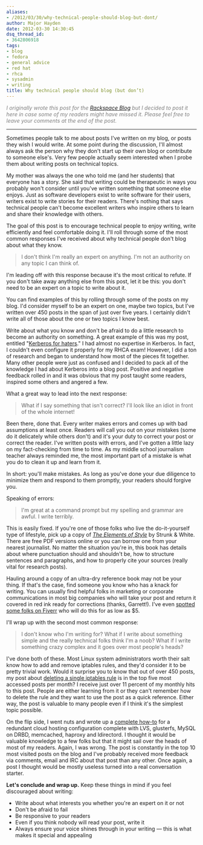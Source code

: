 ```yaml
---
aliases:
- /2012/03/30/why-technical-people-should-blog-but-dont/
author: Major Hayden
date: 2012-03-30 14:30:45
dsq_thread_id:
- 3642806918
tags:
- blog
- fedora
- general advice
- red hat
- rhca
- sysadmin
- writing
title: Why technical people should blog (but don’t)
---
```


<em style="color: grey;">I originally wrote this post for the <a href="http://www.rackspace.com/blog/why-technical-people-should-blog-but-dont/">Rackspace Blog</a> but I decided to post it here in case some of my readers might have missed it. Please feel free to leave your comments at the end of the post.</em>

* * *

Sometimes people talk to me about posts I've written on my blog, or posts they wish I would write. At some point during the discussion, I'll almost always ask the person why they don't start up their own blog or contribute to someone else's. Very few people actually seem interested when I probe them about writing posts on technical topics.</p>

My mother was always the one who told me (and her students) that everyone has a story. She said that writing could be therapeutic in ways you probably won't consider until you've written something that someone else enjoys. Just as software developers exist to write software for their users, writers exist to write stories for their readers. There's nothing that says technical people can't become excellent writers who inspire others to learn and share their knowledge with others.

The goal of this post is to encourage technical people to enjoy writing, write efficiently and feel comfortable doing it. I'll roll through some of the most common responses I've received about why technical people don't blog about what they know.

> I don't think I'm really an expert on anything. I'm not an authority on any topic I can think of.

I'm leading off with this response because it's the most critical to refute. If you don't take away anything else from this post, let it be this: you don't need to be an expert on a topic to write about it.

You can find examples of this by rolling through some of the posts on my blog. I'd consider myself to be an expert on one, maybe two topics, but I've written over 450 posts in the span of just over five years. I certainly didn't write all of those about the one or two topics I know best.

Write about what you know and don't be afraid to do a little research to become an authority on something. A great example of this was my post, entitled "[Kerberos for haters][1]." I had almost no expertise in Kerberos. In fact, I couldn't even configure it properly for my RHCA exam! However, I did a ton of research and began to understand how most of the pieces fit together. Many other people were just as confused and I decided to pack all of the knowledge I had about Kerberos into a blog post. Positive and negative feedback rolled in and it was obvious that my post taught some readers, inspired some others and angered a few.

What a great way to lead into the next response:

> What if I say something that isn't correct? I'll look like an idiot in front of the whole internet!

Been there, done that. Every writer makes errors and comes up with bad assumptions at least once. Readers will call you out on your mistakes (some do it delicately while others don't) and it's your duty to correct your post or correct the reader. I've written posts with errors, and I've gotten a little lazy on my fact-checking from time to time. As my middle school journalism teacher always reminded me, the most important part of a mistake is what you do to clean it up and learn from it.

In short: you'll make mistakes. As long as you've done your due diligence to minimize them and respond to them promptly, your readers should forgive you.

Speaking of errors:

> I'm great at a command prompt but my spelling and grammar are awful. I write terribly.

This is easily fixed. If you're one of those folks who live the do-it-yourself type of lifestyle, pick up a copy of [_The Elements of Style_][2] by Strunk & White. There are free PDF versions online or you can borrow one from your nearest journalist. No matter the situation you're in, this book has details about where punctuation should and shouldn't be, how to structure sentences and paragraphs, and how to properly cite your sources (really vital for research posts).

Hauling around a copy of an ultra-dry reference book may not be your thing. If that's the case, find someone you know who has a knack for writing. You can usually find helpful folks in marketing or corporate communications in most big companies who will take your post and return it covered in red ink ready for corrections (thanks, Garrett!). I've even [spotted some folks on Fiverr][3] who will do this for as low as $5.

I'll wrap up with the second most common response:

> I don't know who I'm writing for? What if I write about something simple and the really technical folks think I'm a noob? What if I write something crazy complex and it goes over most people's heads?

I've done both of these. Most Linux system administrators worth their salt know how to add and remove iptables rules, and they'd consider it to be pretty trivial work. Would it surprise you to know that out of over 450 posts, my post about [deleting a single iptables rule][4] is in the top five most accessed posts per month? I receive just over 11 percent of my monthly hits to this post. People are either learning from it or they can't remember how to delete the rule and they want to use the post as a quick reference. Either way, the post is valuable to many people even if I think it's the simplest topic possible.

On the flip side, I went nuts and wrote up a [complete how-to][5] for a redundant cloud hosting configuration complete with LVS, glusterfs, MySQL on DRBD, memcached, haproxy and ldirectord. I thought it would be valuable knowledge to a few folks but that it might sail over the heads of most of my readers. Again, I was wrong. The post is constantly in the top 10 most visited posts on the blog and I've probably received more feedback via comments, email and IRC about that post than any other. Once again, a post I thought would be mostly useless turned into a real conversation starter.

**Let's conclude and wrap up.** Keep these things in mind if you feel discouraged about writing:

  * Write about what interests you whether you're an expert on it or not
  * Don't be afraid to fail
  * Be responsive to your readers
  * Even if you think nobody will read your post, write it
  * Always ensure your voice shines through in your writing — this is what makes it special and appealing

 [1]: /2012/02/02/kerberos-for-haters/
 [2]: http://en.wikipedia.org/wiki/The_Elements_of_Style
 [3]: http://fiverr.com/categories/all/tags/proofreading/order/latest/pages/1
 [4]: /2007/02/09/delete-single-iptables-rules/
 [5]: /redundant-cloud-hosting-configuration-guide/